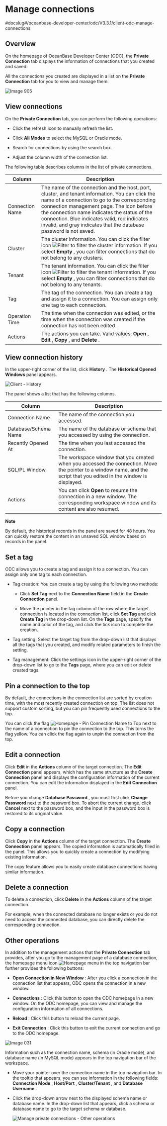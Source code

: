 Manage connections 
=======================================
#docslug#/oceanbase-developer-center/odc/V3.3.1/client-odc-manage-connections


Overview 
-----------------------------

On the homepage of OceanBase Developer Center (ODC), the **Private Connection** tab displays the information of connections that you created and saved. 

All the connections you created are displayed in a list on the **Private Connection** tab for you to view and manage them. 

![Image 905](https://help-static-aliyun-doc.aliyuncs.com/assets/img/en-US/8416118461/p313323.png)

View connections 
-------------------------------------

On the **Private Connection** tab, you can perform the following operations:

* Click the refresh icon to manually refresh the list.

  

* Click **All Modes** to select the MySQL or Oracle mode.

  

* Search for connections by using the search box.

  

* Adjust the column width of the connection list.

  




The following table describes columns in the list of private connections.


|     Column      |                                                                                                                                                                                     Description                                                                                                                                                                                     |
|-----------------|-------------------------------------------------------------------------------------------------------------------------------------------------------------------------------------------------------------------------------------------------------------------------------------------------------------------------------------------------------------------------------------|
| Connection Name | The name of the connection and the host, port, cluster, and tenant information. You can click the name of a connection to go to the corresponding connection management page.  The icon before the connection name indicates the status of the connection. Blue indicates valid, red indicates invalid, and gray indicates that the database password is not saved. |
| Cluster         | The cluster information.  You can click the filter icon ![Filter](https://help-static-aliyun-doc.aliyuncs.com/assets/img/en-US/8487860461/p352180.jpg) to filter the cluster information. If you select **Empty** , you can filter connections that do not belong to any clusters.                                                                                  |
| Tenant          | The tenant information.  You can click the filter icon ![Filter](https://help-static-aliyun-doc.aliyuncs.com/assets/img/en-US/8487860461/p352180.jpg) to filter the tenant information. If you select **Empty** , you can filter connections that do not belong to any tenants.                                                                                     |
| Tag             | The tag of the connection. You can create a tag and assign it to a connection. You can assign only one tag to each connection.                                                                                                                                                                                                                                                      |
| Operation Time  | The time when the connection was edited, or the time when the connection was created if the connection has not been edited.                                                                                                                                                                                                                                                         |
| Actions         | The actions you can take. Valid values: **Open** , **Edit** , **Copy** , and **Delete** .                                                                                                                                                                                                                                                                                           |



View connection history 
--------------------------------------------

In the upper-right corner of the list, click **History** . The **Historical Opened Windows** panel appears. 

![Client - History](https://help-static-aliyun-doc.aliyuncs.com/assets/img/en-US/5218379361/p342503.png)

The panel shows a list that has the following columns.


|        Column        |                                                                              Description                                                                              |
|----------------------|-----------------------------------------------------------------------------------------------------------------------------------------------------------------------|
| Connection Name      | The name of the connection you accessed.                                                                                                                              |
| Database/Schema Name | The name of the database or schema that you accessed by using the connection.                                                                                         |
| Recently Opened At   | The time when you last accessed the connection.                                                                                                                       |
| SQL/PL Window        | The workspace window that you created when you accessed the connection. Move the pointer to a window name, and the script that you edited in the window is displayed. |
| Actions              | You can click **Open** to resume the connection in a new window. The corresponding workspace window and its content are also resumed.                                 |


**Note**



By default, the historical records in the panel are saved for 48 hours. You can quickly restore the content in an unsaved SQL window based on records in the panel.

Set a tag 
------------------------------

ODC allows you to create a tag and assign it to a connection. You can assign only one tag to each connection. 

* Tag creation: You can create a tag by using the following two methods:

  * Click **Set Tag** next to the **Connection Name** field in the **Create Connection** panel.

    
  
  * Move the pointer in the tag column of the row where the target connection is located in the connection list, click **Set Tag** and click **Create Tag** in the drop-down list. On the **Tags** page, specify the name and color of the tag, and click the tick icon to complete the creation.

    
  

  

* Tag setting: Select the target tag from the drop-down list that displays all the tags that you created, and modify related parameters to finish the setting.

  

* Tag management: Click the settings icon in the upper-right corner of the drop-down list to go to the **Tags** page, where you can edit or delete created tags.

  




Pin a connection to the top 
------------------------------------------------

By default, the connections in the connection list are sorted by creation time, with the most recently created connection on top. The list does not support custom sorting, but you can pin frequently used connections to the top. 

You can click the flag ![Homepage - Pin Connection Name to Top](https://help-static-aliyun-doc.aliyuncs.com/assets/img/en-US/6818379361/p342106.png) next to the name of a connection to pin the connection to the top. This turns the flag yellow. You can click the flag again to unpin the connection from the top.

Edit a connection 
--------------------------------------

Click **Edit** in the **Actions** column of the target connection. The **Edit Connection** panel appears, which has the same structure as the **Create Connection** panel and displays the configuration information of the current connection. You can edit the information displayed in the **Edit Connection** panel. 

Before you change **Database Password** , you must first click **Change Password** next to the password box. To abort the current change, click **Cancel** next to the password box, and the input in the password box is restored to its original value.

Copy a connection 
--------------------------------------

Click **Copy** in the **Actions** column of the target connection. The **Create Connection** panel appears. The copied information is automatically filled in the panel. This allows you to quickly create a connection by modifying existing information. 

The copy feature allows you to easily create database connections having similar information.

Delete a connection 
----------------------------------------

To delete a connection, click **Delete** in the **Actions** column of the target connection. 

For example, when the connected database no longer exists or you do not need to access the connected database, you can directly delete the corresponding connection.

Other operations 
-------------------------------------

In addition to the management actions that the **Private Connection** tab provides, after you go to the management page of a database connection, the homepage menu icon ![Homepage menu](https://help-static-aliyun-doc.aliyuncs.com/assets/img/en-US/7767860461/p352089.jpg) in the top navigation bar further provides the following buttons:

* **Open Connection in New Window** : After you click a connection in the connection list that appears, ODC opens the connection in a new window.

  

* **Connections** : Click this button to open the ODC homepage in a new window. On the ODC homepage, you can view and manage the configuration information of all connections.

  

* **Reload** : Click this button to reload the current page.

  

* **Exit Connection** : Click this button to exit the current connection and go to the ODC homepage.

  




![Image 031](https://help-static-aliyun-doc.aliyuncs.com/assets/img/en-US/9906118461/p232235.png)

Information such as the connection name, schema (in Oracle mode), and database name (in MySQL mode) appears in the top navigation bar of the workspace. 

* Move your pointer over the connection name in the top navigation bar. In the tooltip that appears, you can see information in the following fields: **Connection Mode** , **Host/Port** , **Cluster/Tenant** , and **Database Username** .

  

* Click the drop-down arrow next to the displayed schema name or database name. In the drop-down list that appears, click a schema or database name to go to the target schema or database. 

  ![Manage private connections - Other operations](https://help-static-aliyun-doc.aliyuncs.com/assets/img/en-US/9102553561/p358120.png)
  



